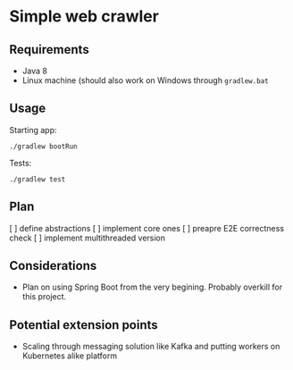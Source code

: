 # Simple web crawler


## Requirements

* Java 8
* Linux machine (should also work on Windows through `gradlew.bat`


## Usage

Starting app:

```
./gradlew bootRun
```


Tests:

```
./gradlew test
```


## Plan

[ ] define abstractions
[ ] implement core ones
[ ] preapre E2E correctness check
[ ] implement multithreaded version

## Considerations

* Plan on using Spring Boot from the very begining. Probably overkill for this project.

## Potential extension points

* Scaling through messaging solution like Kafka and putting workers on Kubernetes alike platform

